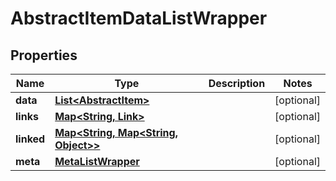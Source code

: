 
# AbstractItemDataListWrapper

## Properties
Name | Type | Description | Notes
------------ | ------------- | ------------- | -------------
**data** | [**List&lt;AbstractItem&gt;**](AbstractItem.md) |  |  [optional]
**links** | [**Map&lt;String, Link&gt;**](Link.md) |  |  [optional]
**linked** | [**Map&lt;String, Map&lt;String, Object&gt;&gt;**](Map.md) |  |  [optional]
**meta** | [**MetaListWrapper**](MetaListWrapper.md) |  |  [optional]




